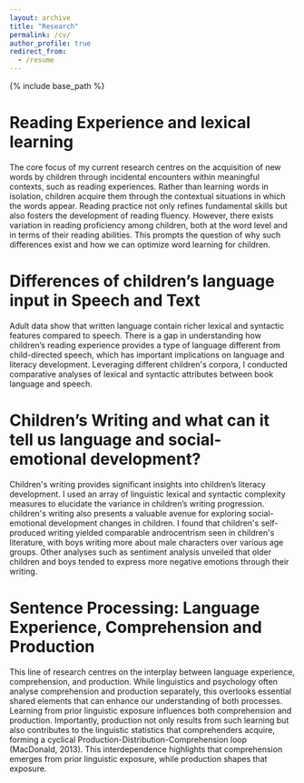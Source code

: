 ```yaml
---
layout: archive
title: "Research"
permalink: /cv/
author_profile: true
redirect_from:
  - /resume
---
```


{% include base_path %}

Reading Experience and lexical learning
======
The core focus of my current research centres on the acquisition of new words by children through incidental encounters within meaningful contexts, such as reading experiences. Rather than learning words in isolation, children acquire them through the contextual situations in which the words appear. Reading practice not only refines fundamental skills but also fosters the development of reading fluency. However, there exists variation in reading proficiency among children, both at the word level and in terms of their reading abilities. This prompts the question of why such differences exist and how we can optimize word learning for children.

Differences of children’s language input in Speech and Text
======
Adult data show that written language contain richer lexical and syntactic features compared to speech. There is a gap in understanding how children’s reading experience provides a type of language different from child-directed speech, which has important implications on language and literacy development. Leveraging different children's corpora, I conducted comparative analyses of lexical and syntactic attributes between book language and speech. 
  
Children’s Writing and what can it tell us language and social-emotional development?
======
Children's writing provides significant insights into children’s literacy development. I used an array of linguistic lexical and syntactic complexity measures to elucidate the variance in children’s writing progression. children's writing also presents a valuable avenue for exploring social-emotional development changes in children. I found that children's self-produced writing yielded comparable androcentrism seen in children's literature, with boys writing more about male characters over various age groups. Other analyses such as sentiment analysis unveiled that older children and boys tended to express more negative emotions through their writing. 

Sentence Processing: Language Experience, Comprehension and Production  
======
This line of research centres on the interplay between language experience, comprehension, and production. While linguistics and psychology often analyse comprehension and production separately, this overlooks essential shared elements that can enhance our understanding of both processes. Learning from prior linguistic exposure influences both comprehension and production. Importantly, production not only results from such learning but also contributes to the linguistic statistics that comprehenders acquire, forming a cyclical Production-Distribution-Comprehension loop (MacDonald, 2013). This interdependence highlights that comprehension emerges from prior linguistic exposure, while production shapes that exposure.
  
